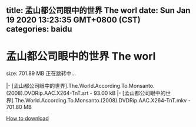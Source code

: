 
title: 孟山都公司眼中的世界 The worl
date: Sun Jan 19 2020 13:23:35 GMT+0800 (CST)    
categories: baidu
---

# 孟山都公司眼中的世界 The worl
size: 701.89 MB
 正在跳转中...
 
|- [孟山都公司眼中的世界].The.World.According.To.Monsanto.(2008).DVDRip.AAC.X264-TnT.srt - 93.00 kB
|- [孟山都公司眼中的世界].The.World.According.To.Monsanto.(2008).DVDRip.AAC.X264-TnT.mkv - 701.80 MB

[How to download](https://bpcam.bemobtrk.com/go/2ceec3aa-1ca2-46d6-b9ff-aaa5c184517c?jno=795)